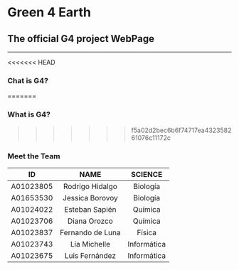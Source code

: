 # Green 4 Earth
## The official G4 project WebPage
-----
<<<<<<< HEAD
### Chat is G4?
=======
### What is G4?
>>>>>>> f5a02d2bec6b6f74717ea432358261076c11172c


### Meet the Team
| ID            | NAME            | SCIENCE     |
| ------------- |:---------------:|:-----------:|
| A01023805     | Rodrigo Hidalgo | Biología    |
| A01653530     | Jessica Borovoy | Biología    |
| A01024022     | Esteban Sapién  | Química     |
| A01023706     | Diana Orozco    | Química     |
| A01023837     | Fernando de Luna| Física      |
| A01023743     | Lía Michelle    | Informática |
| A01023675     | Luis Fernández  | Informática |
